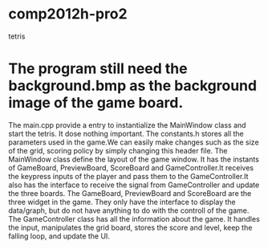 # comp2012h-pro2
tetris

#  The program still need the background.bmp as the background image of the game board.
  The main.cpp provide a entry to instantialize the MainWindow class and start the tetris. It dose nothing important.
  The constants.h stores all the parameters used in the game.We can easily make changes such as the size of the grid, scoring policy by simply changing this header file.
  The MainWindow class define the layout of the game window. It has the instants of GameBoard, PreviewBoard, ScoreBoard and GameController.It receives the keypress inputs of the player and pass them to the GameController.It also has the interface to receive the signal from GameController and update the three boards. 
  The GameBoard, PreviewBoard and ScoreBoard are the three widget in the game. They only have the interface to display the data/graph, but do not have anything to do with the controll of the game.
  The GameController class has all the information about the game. It handles the input, manipulates the grid board, stores the score and level, keep the falling loop, and update the UI.